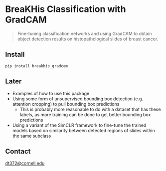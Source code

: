 # BreaKHis Classification with GradCAM
> Fine-tuning classification networks and using GradCAM to obtain object detection results on histopathological slides of breast cancer.


## Install

`pip install breakhis_gradcam`

## Later

* Examples of how to use this package
* Using some form of unsupervised bounding box detection (e.g. attention cropping) to pull bounding box predictions
    * This is probably more reasonable to do with a dataset that has these labels, as more training can be done to get better bounding box predictions
* Using a variant of the SimCLR framework to fine-tune the trained models based on similarity between detected regions of slides within the same subclass


## Contact

dt372@cornell.edu
